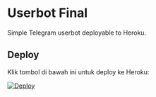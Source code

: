 # Userbot Final

Simple Telegram userbot deployable to Heroku.

## Deploy
Klik tombol di bawah ini untuk deploy ke Heroku:

[![Deploy](https://www.herokucdn.com/deploy/button.svg)](https://dashboard.heroku.com/new?template=https://github.com/andra890/tarbau)
